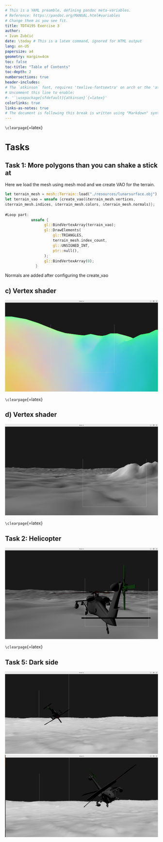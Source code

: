 ```yaml
---
# This is a YAML preamble, defining pandoc meta-variables.
# Reference: https://pandoc.org/MANUAL.html#variables
# Change them as you see fit.
title: TDT4195 Exercise 3 
author:
- Ivan Zubčić 
date: \today # This is a latex command, ignored for HTML output
lang: en-US
papersize: a4
geometry: margin=4cm
toc: false
toc-title: "Table of Contents"
toc-depth: 2
numbersections: true
header-includes:
# The `atkinson` font, requires 'texlive-fontsextra' on arch or the 'atkinson' CTAN package
# Uncomment this line to enable:
#- '`\usepackage[sfdefault]{atkinson}`{=latex}'
colorlinks: true
links-as-notes: true
# The document is following this break is written using "Markdown" syntax
---
```


<!--
This is a HTML-style comment, not visible in the final PDF.
-->

`\clearpage`{=latex}

# Tasks	 
## Task 1: More polygons than you can shake a stick at
Here we load the mesh using mesh mod and we create VAO for the terrain.
```rust
let terrain_mesh = mesh::Terrain::load("./resources/lunarsurface.obj");
let terrain_vao = unsafe {create_vao(&terrain_mesh.vertices, 
&terrain_mesh.indices, &terrain_mesh.colors, &terrain_mesh.normals)};

#Loop part:
            unsafe {
                  gl::BindVertexArray(terrain_vao);
                  gl::DrawElements(
                      gl::TRIANGLES,
                      terrain_mesh.index_count,
                      gl::UNSIGNED_INT,
                      ptr::null(),
                  );
                  gl::BindVertexArray(0);
              }

```
Normals are added after configuring the create_vao 

## c) Vertex shader 
![Green world](images/task1b.png)

`\clearpage`{=latex}

## d) Vertex shader 
![Let there be light](images/task1d.png)

`\clearpage`{=latex}

## Task 2: Helicopter 
![UH-60 Black Hawk](images/task2c.png)

`\clearpage`{=latex}

## Task 5: Dark side 
![Dark](images/dark.png)
![Ligth](images/light.png)
